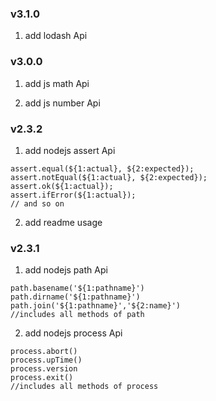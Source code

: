 ### v3.1.0
1. add lodash Api

### v3.0.0
1. add js math Api

2. add js number Api

### v2.3.2
1. add nodejs assert Api
```
assert.equal(${1:actual}, ${2:expected});
assert.notEqual(${1:actual}, ${2:expected});
assert.ok(${1:actual});
assert.ifError(${1:actual});
// and so on
```
2. add readme usage

### v2.3.1
1. add nodejs path Api
```
path.basename('${1:pathname}')
path.dirname('${1:pathname}')
path.join('${1:pathname}','${2:name}')
//includes all methods of path
```
2. add nodejs process Api
```
process.abort()
process.upTime()
process.version
process.exit()
//includes all methods of process
```
